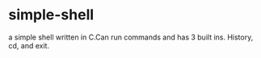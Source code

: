 # simple-shell
a simple shell written in C.Can run commands and has 3 built ins. History, cd, and exit.
